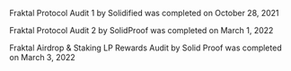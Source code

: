 Fraktal Protocol Audit 1 by Solidified was completed on October 28, 2021

Fraktal Protocol Audit 2 by SolidProof was completed on March 1, 2022

Fraktal Airdrop & Staking LP Rewards Audit by Solid Proof was completed on March 3, 2022
